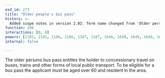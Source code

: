 ```yaml
---
esd_id: 273
title: "Older people's bus pass"
history: >-
  Added scope notes in version 2.02. Term name changed from 'Older persons bus pass' to 'Older people - bus passes' in version 3.00. Name changed to 'Older people's bus pass' in version 4.00.
function: 106
interactions: [0, 8]
powers: [1185, 1185, 1186, 1186, 1187, 1187, 1649, 1649, 1649, 1649, 1649, 1940, 1940, 1940, 1940, 1940, 1940]
internal: false

---
```


The older persons bus pass entitles the holder to concessionary travel on buses, trains and other forms of local public transport. To be eligible for a bus pass the applicant must be aged over 60 and resident in the area.

